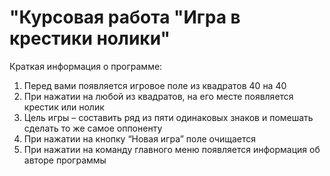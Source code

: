 # "Курсовая работа "Игра в крестики нолики"
Краткая информация о программе:
1.	Перед вами появляется игровое поле из квадратов 40 на 40 
2.	При нажатии на любой из квадратов, на его месте появляется крестик или нолик
3.	Цель игры – составить ряд из пяти одинаковых знаков и помешать сделать то же самое оппоненту
4.	При нажатии на кнопку “Новая игра” поле очищается
5.	При нажатии на команду главного меню появляется информация об авторе программы

